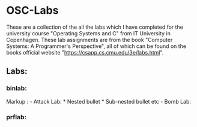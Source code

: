 # OSC-Labs
These are a collection of the all the labs which I have completed for the university course "Operating Systems and C" from IT University in Copenhagen. These lab assignments are from the book "Computer Systems: A Programmer's Perspective", all of which can be found on the books official website "https://csapp.cs.cmu.edu/3e/labs.html".

## Labs:
### binlab:
Markup : - Attack Lab:
            * Nested bullet
                * Sub-nested bullet etc
         - Bomb Lab:

### prflab:
